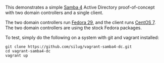This demonstrates a simple [Samba 4](https://www.samba.org/) Active Directory
proof-of-concept with two domain controllers and a single client.

The two domain controllers run
[Fedora 29](https://app.vagrantup.com/fedora/boxes/29-cloud-base),
and the client runs [CentOS 7](https://atlas.hashicorp.com/centos/boxes/7).
The two domain controllers are using the stock Fedora packages.

To test, simply do the following on a system with git and vagrant installed:

    git clone https://github.com/silug/vagrant-samba4-dc.git
    cd vagrant-samba4-dc
    vagrant up
